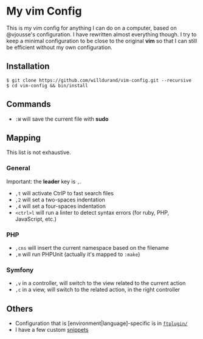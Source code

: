 My vim Config
=============

This is my vim config for anything I can do on a computer, based on @vjousse's
configuration. I have rewritten almost everything though. I try to keep a
minimal configuration to be close to the original **vim** so that I can still be
efficient without my own configuration.

Installation
------------

```
$ git clone https://github.com/willdurand/vim-config.git --recursive
$ cd vim-config && bin/install
```


Commands
--------

* `:W`      will save the current file with **sudo**


Mapping
-------

This list is not exhaustive.

### General

Important: the **leader** key is `,`.

* `,t`      will activate CtrlP to fast search files
* `,2`      will set a two-spaces indentation
* `,4`      will set a four-spaces indentation
* `<ctrl>l` will run a linter to detect syntax errors (for ruby, PHP,
  JavaScript, etc.)

### PHP

* `,cns`    will insert the current namespace based on the filename
* `,m`      will run PHPUnit (actually it's mapped to `:make`)

### Symfony

* `,v`      in a controller, will switch to the view related to the current
action
* `,c`      in a view, will switch to the related action, in the right
controller


Others
------

* Configuration that is [environment|language]-specific is in
[`ftplugin/`](https://github.com/willdurand/vim-config/tree/master/vim/ftplugin)
* I have a few custom
[snippets](https://github.com/willdurand/vim-config/tree/master/vim/snippets)
